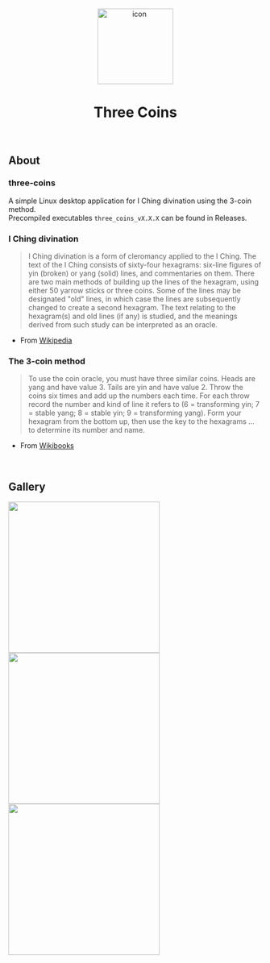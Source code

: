 <div align="center">
    <h1></h1>
    <img src="https://i.imgur.com/U9vwPVo.png" alt="icon" width="150"/>
    <h1 align="center">Three Coins</h1>
</div>
<br>

## About

### three-coins

A simple Linux desktop application for I Ching divination using the 3-coin method.
<br>
Precompiled executables ```three_coins_vX.X.X``` can be found in Releases.

### I Ching divination

> I Ching divination is a form of cleromancy applied to the I Ching.
> The text of the I Ching consists of sixty-four hexagrams:
> six-line figures of yin (broken) or yang (solid) lines,
> and commentaries on them.
> There are two main methods of building up the lines of the hexagram,
> using either 50 yarrow sticks or three coins.
> Some of the lines may be designated "old" lines,
> in which case the lines are subsequently changed
> to create a second hexagram. The text relating to the hexagram(s)
> and old lines (if any) is studied, and the meanings derived from
> such study can be interpreted as an oracle.

- From [Wikipedia](https://en.wikipedia.org/wiki/I_Ching_divination)

### The 3-coin method

> To use the coin oracle, you must have three similar coins.
> Heads are yang and have value 3. Tails are yin and have value 2.
> Throw the coins six times and add up the numbers each time.
> For each throw record the number and kind of line it refers to
> (6 = transforming yin; 7 = stable yang; 8 = stable yin; 9 = transforming yang).
> Form your hexagram from the bottom up, then use the key to the hexagrams ...
> to determine its number and name.

- From [Wikibooks](https://en.wikibooks.org/wiki/I_Ching/The_3-coin_Method)

<br>

## Gallery

<p>
  <img src="https://i.imgur.com/U8712Ju.png" width="300"/>
  <img src="https://i.imgur.com/5qt6S2i.png" width="300"/>
  <img src="https://i.imgur.com/BWaXni8.png" width="300"/>
</p>
